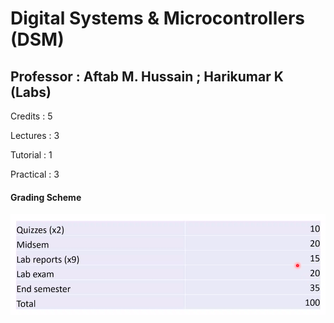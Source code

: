 # Digital Systems & Microcontrollers (DSM)
## Professor : Aftab M. Hussain ; Harikumar K (Labs)

Credits : 5

Lectures : 3

Tutorial : 1

Practical : 3

#### Grading Scheme

![Grades Scheme](./Grading/Marks.png)

